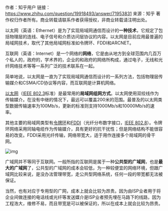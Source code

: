 作者：知乎用户
链接：https://www.zhihu.com/question/19918493/answer/71953831
来源：知乎
著作权归作者所有。商业转载请联系作者获得授权，非商业转载请注明出处。



以太网（英语：Ethernet）是为了实现局域网通信而设计的**一种技术**，它规定了包括物理层的连线、电子信号和介质访问层协议的内容。以太网是目前应用最普遍的局域网技术，取代了其他局域网标准如令牌环、FDDI和ARCNET。

 互联网（英语：Internet）是一个网络的**网络**，它是由从地方到全球范围内几百万个私人的，政府的，学术界的，企业的和政府的网络所构成，通过电子，无线和光纤网络技术等等一系列广泛的技术联系在一起。

 简单地说，以太网是一直为了实现局域网通信而设计的一系列方法，包括物理层传输媒介和CSMA/CD协议等内容，而互联网是计算机网络。

[以太网](https://link.zhihu.com/?target=https%3A//zh.wikipedia.org/wiki/%E4%BB%A5%E5%A4%AA%E7%BD%91)（[IEEE 802.3](https://link.zhihu.com/?target=https%3A//zh.wikipedia.org/wiki/IEEE_802.3)标准）是最常用的**局域网组网方式**。以太网使用双绞线作为传输媒介。在没有中继的情况下，最远可以覆盖200米的范围。最普及的以太网类型数据传输速率为100Mb/s，更新的标准则支持1000Mb/s和10000Mb/s的速率。

其他主要的局域网类型有[令牌环](https://link.zhihu.com/?target=https%3A//zh.wikipedia.org/wiki/%E4%BB%A4%E7%89%8C%E7%8E%AF)和[FDDI](https://link.zhihu.com/?target=https%3A//zh.wikipedia.org/wiki/FDDI)（光纤分布数字接口，[IEEE 802.8](https://link.zhihu.com/?target=https%3A//zh.wikipedia.org/w/index.php%3Ftitle%3DIEEE_802.8%26action%3Dedit%26redlink%3D1)）。令牌环网络采用同轴电缆作为传输媒介，具有更好的抗干扰性；但是网络结构不能很容易的改变。FDDI采用光纤传输，网络带宽大，适于用作连接多个局域网的骨干网。

![img](https://raw.githubusercontent.com/jiangbo0216/wiki/pic-bed/6cf83a47fe438ee540e7a5beaf89614b_720w.jpg)

广域网并不等同于互联网。一般所指的互联网是属于一种**公共型的广域网**，也是**最大的广域网**了，公共型的广域网的成本会较低，为一种较便宜的网络环境，但跟广域网比较来说，是没办法管理带宽，走公共型网络系统，任何一段的带宽都无法被保证。

当然，也有对应于专用型的广网，成本上就会比较为昂贵。因为由ISP业者用于将企业间做连接的电话线或光纤等发送媒介是ISP业者预先埋在马路下的线路，因为工程浩大，维修不易，而且带宽是可以被保证的，所以在成本上就会比较为昂贵。